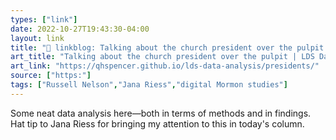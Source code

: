 ```yaml
---
types: ["link"]
date: 2022-10-27T19:43:30-04:00
layout: link
title: "🔗 linkblog: Talking about the church president over the pulpit | LDS Data Analysis'"
art_title: "Talking about the church president over the pulpit | LDS Data Analysis"
art_link: "https://qhspencer.github.io/lds-data-analysis/presidents/"
source: ["https:"]
tags: ["Russell Nelson","Jana Riess","digital Mormon studies"]
---
```

Some neat data analysis here—both in terms of methods and in findings. Hat tip to Jana Riess for bringing my attention to this in today's column.
 
